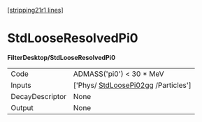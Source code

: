 [[stripping21r1 lines]](./stripping21r1-index)

# StdLooseResolvedPi0

**FilterDesktop/StdLooseResolvedPi0**

|                 |                                                                         |
|-----------------|-------------------------------------------------------------------------|
| Code            | ADMASS('pi0') \< 30 \* MeV                                              |
| Inputs          | ['Phys/ [StdLoosePi02gg](./stripping21r1-stdloosepi02gg) /Particles'] |
| DecayDescriptor | None                                                                    |
| Output          | None                                                                    |
